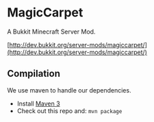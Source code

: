 MagicCarpet
======

A Bukkit Minecraft Server Mod.

[http://dev.bukkit.org/server-mods/magiccarpet/](http://dev.bukkit.org/server-mods/magiccarpet/)

Compilation
-----------

We use maven to handle our dependencies.

* Install [Maven 3](http://maven.apache.org/download.html)
* Check out this repo and: `mvn package`